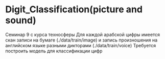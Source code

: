 # Digit_Classification(picture and sound)
Семинар 9 с курса техносферы
Для каждой арабской цифры имеется скан записи на бумаге (./data/train/image) и запись произношения на английском языке разными дикторами (./data/train/voice)
Требуется построить модель для классификации цифр
